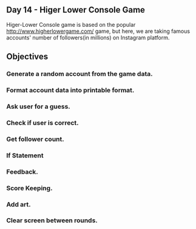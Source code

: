 ## Day 14 - Higer Lower Console Game

Higer-Lower Console game is based on the popular http://www.higherlowergame.com/ game, but here, we are taking famous accounts'  number of followers(in millions) on Instagram platform.  

## Objectives

### Generate a random account from the game data.
### Format account data into printable format.
### Ask user for a guess.
### Check if user is correct.
### Get follower count.
### If Statement
### Feedback.
### Score Keeping.
### Add art.
### Clear screen between rounds.